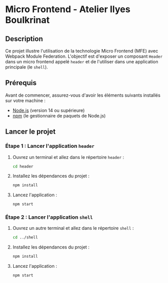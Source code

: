 
# Micro Frontend - Atelier Ilyes Boulkrinat

## Description

Ce projet illustre l'utilisation de la technologie Micro Frontend (MFE) avec Webpack Module Federation. L'objectif est d'exposer un composant `Header` dans un micro frontend appelé `header` et de l'utiliser dans une application principale (le `shell`).

## Prérequis

Avant de commencer, assurez-vous d'avoir les éléments suivants installés sur votre machine :

- [Node.js](https://nodejs.org/) (version 14 ou supérieure)
- [npm](https://www.npmjs.com/) (le gestionnaire de paquets de Node.js)

## Lancer le projet

### Étape 1 : Lancer l'application `header`

1. Ouvrez un terminal et allez dans le répertoire `header` :

   ```bash
   cd header
   ```

2. Installez les dépendances du projet :

   ```bash
   npm install
   ```

3. Lancez l'application :

   ```bash
   npm start
   ```

### Étape 2 : Lancer l'application `shell`

1. Ouvrez un autre terminal et allez dans le répertoire `shell` :

   ```bash
   cd ../shell
   ```

2. Installez les dépendances du projet :

   ```bash
   npm install
   ```

3. Lancez l'application :

   ```bash
   npm start
   ```

